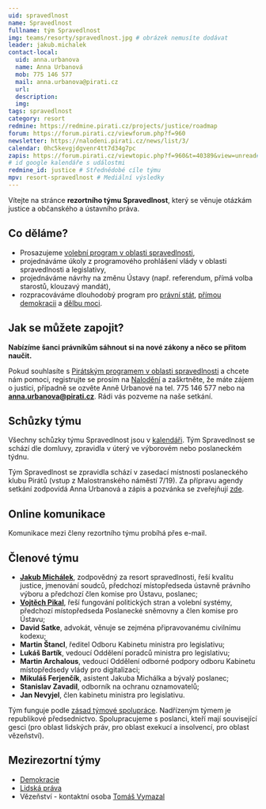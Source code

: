 ```yaml
---
uid: spravedlnost
name: Spravedlnost
fullname: tým Spravedlnost
img: teams/resorty/spravedlnost.jpg # obrázek nemusíte dodávat
leader: jakub.michalek
contact-local:
  uid: anna.urbanova
  name: Anna Urbanová
  mob: 775 146 577
  mail: anna.urbanova@pirati.cz
  url:
  description:
  img:
tags: spravedlnost
category: resort
redmine: https://redmine.pirati.cz/projects/justice/roadmap
forum: https://forum.pirati.cz/viewforum.php?f=960
newsletter: https://nalodeni.pirati.cz/news/list/3/
calendar: 0hc5kevgjdgvenr4tt7d34g7pc
zapis: https://forum.pirati.cz/viewtopic.php?f=960&t=40389&view=unread#unread
# id google kalendáře s událostmi
redmine_id: justice # Střednědobé cíle týmu
mpv: resort-spravedlnost # Mediální výsledky
---
```


Vítejte na stránce **rezortního týmu Spravedlnost**, který se věnuje otázkám justice a občanského a ústavního práva.

Co děláme?
----------

* Prosazujeme [volební program v oblasti spravedlnosti](/program/psp2017/spravedlnost/),
* projednáváme úkoly z programového prohlášení vlády v oblasti spravedlnosti a legislativy,
* projednáváme návrhy na změnu Ústavy (např. referendum, přímá volba starostů, klouzavý mandát),
* rozpracováváme dlouhodobý program pro [právní stát](/program/dlouhodoby/pravni-stat/), [přímou demokracii](/program/dlouhodoby/prima-demokracie/) a [dělbu moci](/program/dlouhodoby/delba-moci/).

Jak se můžete zapojit?
-----------------------------

**Nabízíme šanci právníkům sáhnout si na nové zákony a něco se přitom naučit.**

Pokud souhlasíte s [Pirátským programem v oblasti spravedlnosti](/program/psp2017/spravedlnost/) a chcete nám pomoci, registrujte se prosím na [Nalodění](https://nalodeni.pirati.cz/jdu-do-toho/) a zaškrtněte, že máte zájem o justici, případně se ozvěte Anně Urbanové na tel. 775 146 577 nebo na **anna.urbanova@pirati.cz**. Rádi vás pozveme na naše setkání.
 

Schůzky týmu
---------------

Všechny schůzky týmu Spravedlnost jsou v [kalendáři](https://calendar.google.com/calendar/u/0/embed?src=0hc5kevgjdgvenr4tt7d34g7pc@group.calendar.google.com&ctz=Europe/Prague). Tým Spravedlnost se schází dle domluvy, zpravidla v úterý ve výborovém nebo poslaneckém týdnu.

Tým Spravedlnost se zpravidla schází v zasedací místnosti poslaneckého klubu Pirátů (vstup z Malostranského náměstí 7/19). Za přípravu agendy setkání zodpovídá Anna Urbanová a zápis a pozvánka se zveřejňují [zde](https://forum.pirati.cz/viewtopic.php?f=545&t=40882&start=30).


Online komunikace
-----------------

Komunikace mezi členy rezortního týmu probíhá přes e-mail.


Členové týmu
------------

* **[Jakub Michálek](/lide/jakub-michalek/)**, zodpovědný za resort spravedlnosti, řeší kvalitu justice, jmenování soudců, předchozí místopředseda ústavně právního výboru a předchozí člen komise pro Ústavu, poslanec;
* **[Vojtěch Pikal](/lide/vojtech-pikal/)**, řeší fungování politických stran a volební systémy, předchozí místopředseda Poslanecké sněmovny a člen komise pro Ústavu;
* **David Satke**, advokát, věnuje se zejména připravovanému civilnímu kodexu;
* **Martin Štancl**, ředitel Odboru Kabinetu ministra pro legislativu;
* **Lukáš Bartík**, vedoucí Oddělení poradců ministra pro legislativu; 
* **Martin Archalous**, vedoucí Oddělení odborné podpory odboru Kabinetu místopředsedy vlády pro digitalizaci;
* **Mikuláš Ferjenčík**, asistent Jakuba Michálka a bývalý poslanec;
* **Stanislav Zavadil**, odborník na ochranu oznamovatelů;
* **Jan Nevyjel**, člen kabinetu ministra pro legislativu.

Tým funguje podle [zásad týmové spolupráce](https://wiki.pirati.cz/rules/or_zatys). Nadřízeným týmem je republikové předsednictvo. Spolupracujeme s poslanci, kteří mají související gesci (pro oblast lidských práv, pro oblast exekucí a insolvencí, pro oblast vězeňství).

Mezirezortní týmy
-----------------
* [Demokracie](/pripoj-se/demokracie/)
* [Lidská práva](https://www.pirati.cz/pripoj-se/lidska-prava/)
* Vězeňství - kontaktní osoba [Tomáš Vymazal](https://www.pirati.cz/lide/tomas-vymazal/)
